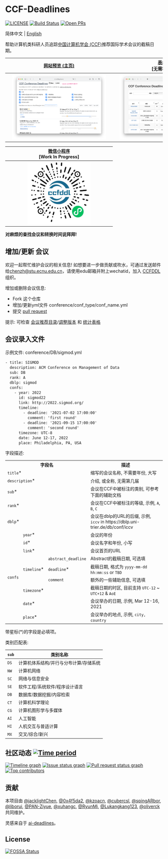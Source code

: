 # CCF-Deadlines
[![LICENSE](https://img.shields.io/github/license/ccfddl/ccf-deadlines)](https://github.com/ccfddl/ccf-deadlines/blob/main/LICENSE)
[![Build Status](https://img.shields.io/github/actions/workflow/status/ccfddl/ccf-deadlines/.github/workflows/deploy.yml?branch=main)](https://github.com/ccfddl/ccf-deadlines/commits/main)
[![Open PRs](https://img.shields.io/github/issues-pr/ccfddl/ccf-deadlines)](https://github.com/ccfddl/ccf-deadlines/pulls)

简体中文 | [English](./README.md)

帮助计算机类科研人员追踪[中国计算机学会 (CCF)](https://www.ccf.org.cn/)推荐国际学术会议的截稿日期。

| <div style="width:330px">[网站预览 (主页)](https://ccfddl.github.io/)</div> | <div style="width:330px">[表格预览](https://ccfddl.top/) <br> [无需科学上网]</div> | <div style="width:330px">[客户端预览](https://github.com/ccfddl/ccf-deadlines/tree/main/cli) <br> [Work In Progress] </div> |
| :----: | :----: | :----: |
| <img src=".readme_assets/screenshot_website.png" width="300px"/> | <img src=".readme_assets/screenshot_tabular.png" width="300px"/> | <img src=".readme_assets/screenshot_pycli.png" width="300px"/> |

| <div style="width:330px">[微信小程序](https://github.com/ccfddl/ccf-deadlines/tree/main/.readme_assets/applet_qrcode.jpg) <br> [Work In Progress]</div> |
| :----: |
| <img src=".readme_assets/applet_qrcode.jpg" width="200px"/> |

**对麻烦的查找会议和转换时间说拜拜!**

## 增加/更新 会议
欢迎一起帮忙维护会议的相关信息! 如想要进一步做贡献或吹水，可通过发送邮件给[chenzh@stu.ecnu.edu.cn](chenzh@stu.ecnu.edu.cn)，请使用edu邮箱并附上wechatid，加入 [CCFDDL](https://github.com/ccfddl) 组织。

增加或删除会议信息:
- Fork 这个仓库
- 增加/更新yml文件 conference/conf_type/conf_name.yml
- 提交 [pull request](https://github.com/ccfddl/ccf-deadlines/pulls)

提示: 可检查 [会议推荐目录](.readme_assets/ccf_recommended.pdf)/[调整版本](https://www.ccf.org.cn/Academic_Evaluation/By_category/) 和 [统计表格](https://docs.qq.com/sheet/DR3F1Tm1jcnlzVFJ2)
## 会议录入文件
示例文件: conference/DB/sigmod.yml

```
- title: SIGMOD
  description: ACM Conference on Management of Data
  sub: DB
  rank: A
  dblp: sigmod
  confs:
    - year: 2022
      id: sigmod22
      link: http://2022.sigmod.org/
      timeline:
        - deadline: '2021-07-02 17:00:00'
          comment: 'first round'
        - deadline: '2021-09-15 17:00:00'
          comment: 'second round'
      timezone: UTC-8
      date: June 12-17, 2022
      place: Philadelphia, PA, USA
```
字段描述:

<table>
   <tr>
      <th colspan="3">字段名</th>
      <th>描述</th>
   </tr>
   <tr>
      <td colspan="3"><code>title</code>*</td>
      <td>缩写的会议名称, 不需要年份, 大写</td>
   </tr>
   <tr>
      <td colspan="3"><code>description</code>*</td>
      <td>介绍, 或全称, 无需第几届</td>
   </tr>
   <tr>
      <td colspan="3"><code>sub</code>*</td>
      <td>会议在CCF中被标注的类别, 可参考下面的辅助文档</td>
   </tr>
   <tr>
      <td colspan="3"><code>rank</code>*</td>
      <td>会议在CCF中被标注的等级, 示例, <code>A</code>, <code>B</code>, <code>C</code></td>
   </tr>
   <tr>
      <td colspan="3"><code>dblp</code>*</td>
      <td>会议在dblp的URL的后缀, 示例, <code>iccv</code> in https://dblp.uni-trier.de/db/conf/iccv</td>
   </tr>
   <tr>
      <td rowspan="9"><code>confs</code></td>
      <td colspan="2"><code>year</code>*</td>
      <td>会议的年份</td>
   </tr>
   <tr>
      <td colspan="2"><code>id</code>*</td>
      <td>会议名字和年份, 小写</td>
   </tr>
   <tr>
      <td colspan="2"><code>link</code>*</td>
      <td>会议首页的URL</td>
   </tr>
   <tr>
      <td rowspan="3"><code>timeline</code>*</td>
      <td><code>abstract_deadline</code></td>
      <td>Abstract的截稿日期, 可选填</td>
   </tr>
   <tr>
      <td><code>deadline</code>*</td>
      <td>截稿日期, 格式为 <code>yyyy-mm-dd hh:mm:ss</code> or <code>TBD</code></td>
   </tr>
   <tr>
      <td><code>comment</code></td>
      <td>额外的一些辅助信息, 可选填</td>
   </tr>
   <tr>
      <td colspan="2"><code>timezone</code>*</td>
      <td>截稿日期的时区, 目前支持 <code>UTC-12</code> ~ <code>UTC+12</code> & <code>AoE</code></td>
   </tr>
   <tr>
      <td colspan="2"><code>date</code>*</td>
      <td>会议举办的日期, 示例, Mar 12-16, 2021</td>
   </tr>
   <tr>
      <td colspan="2"><code>place</code>*</td>
      <td>会议举办的地点, 示例, <code>city, country</code></td>
   </tr>
</table>

带星标(*)的字段是必填项。

类别匹配表:

| `sub` | 类别名称 |
| ----------- | --------------------------------------------------------- |
| `DS`        | 计算机体系结构/并行与分布计算/存储系统                    |
| `NW`        | 计算机网络                                                |
| `SC`        | 网络与信息安全                                            |
| `SE`        | 软件工程/系统软件/程序设计语言                            |
| `DB`        | 数据库/数据挖掘/内容检索                                  |
| `CT`        | 计算机科学理论                                            |
| `CG`        | 计算机图形学与多媒体                                      |
| `AI`        | 人工智能                                                  |
| `HI`        | 人机交互与普适计算                                        |
| `MX`       | 交叉/综合/新兴                                            |

## 社区动态 [![Time period](https://images.repography.com/34277855/ccfddl/ccf-deadlines/recent-activity/5fTrp8O5TMylbcyWax-RA4zvtLwFXQeUmCGlTEmHlOc/3ypSX5IK_DYSkrgdERBGvHuaPzIse7m6ydGPLX_wJKE_badge.svg)](https://repography.com)
[![Timeline graph](https://images.repography.com/34277855/ccfddl/ccf-deadlines/recent-activity/5fTrp8O5TMylbcyWax-RA4zvtLwFXQeUmCGlTEmHlOc/3ypSX5IK_DYSkrgdERBGvHuaPzIse7m6ydGPLX_wJKE_timeline.svg)](https://github.com/ccfddl/ccf-deadlines/commits)
[![Issue status graph](https://images.repography.com/34277855/ccfddl/ccf-deadlines/recent-activity/5fTrp8O5TMylbcyWax-RA4zvtLwFXQeUmCGlTEmHlOc/3ypSX5IK_DYSkrgdERBGvHuaPzIse7m6ydGPLX_wJKE_issues.svg)](https://github.com/ccfddl/ccf-deadlines/issues)
[![Pull request status graph](https://images.repography.com/34277855/ccfddl/ccf-deadlines/recent-activity/5fTrp8O5TMylbcyWax-RA4zvtLwFXQeUmCGlTEmHlOc/3ypSX5IK_DYSkrgdERBGvHuaPzIse7m6ydGPLX_wJKE_prs.svg)](https://github.com/ccfddl/ccf-deadlines/pulls)
[![Top contributors](https://images.repography.com/34277855/ccfddl/ccf-deadlines/recent-activity/5fTrp8O5TMylbcyWax-RA4zvtLwFXQeUmCGlTEmHlOc/3ypSX5IK_DYSkrgdERBGvHuaPzIse7m6ydGPLX_wJKE_users.svg)](https://github.com/ccfddl/ccf-deadlines/graphs/contributors)

## 贡献
本项目由 [@jacklightChen](https://github.com/jacklightChen), [@0x4f5da2](https://github.com/0x4f5da2), [@kzoacn](https://github.com/kzoacn), [@cubercsl](https://github.com/cubercsl), [@spingARbor](https://github.com/spingARbor), [@liborui](https://github.com/liborui), [@PAN-Ziyue](https://github.com/PAN-Ziyue), [@xuhangc](https://github.com/xuhangc), [@RyunMi](https://github.com/RyunMi), [@Lukangkang123](https://github.com/Lukangkang123), [@oliverck](https://github.com/oliverck)共同维护。

灵感来自于 [ai-deadlines](https://aideadlin.es/)。

## License
[![FOSSA Status](https://app.fossa.com/api/projects/git%2Bgithub.com%2Fccfddl%2Fccf-deadlines.svg?type=large)](https://app.fossa.com/projects/git%2Bgithub.com%2Fccfddl%2Fccf-deadlines?ref=badge_large)
